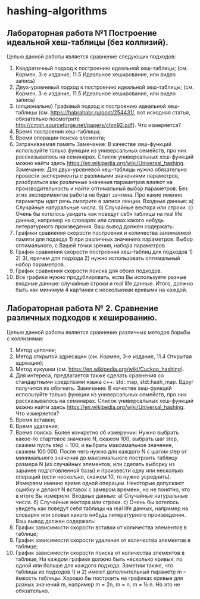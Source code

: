# hashing-algorithms

## Лабораторная работа №1 Построение идеальной хеш-таблицы (без коллизий).
Целью данной работы является сравнение следующих подходов:
1) Квадратичный подход к построению идеальной хеш-таблицы; (см. Кормен, 3-е издание,
11.5 Идеальное хеширование, или видео запись)
2) Двух-уровневый подход к построению идеальной хеш-таблицы; (см. Кормен, 3-е издание,
11.5 Идеальное хеширование, или видео запись)
3) (опционально) Графовый подход к построению идеальной хеш-таблицы
(см. https://habrahabr.ru/post/254431/, вот исходная статья, обязательно посмотрите
http://cmph.sourceforge.net/papers/chm92.pdf).
Что измеряется?
1) Время построения хеш-таблицы;
2) Время операции поиска элемента;
3) Затрачиваемая память
Замечание: В качестве хеш-функций используйте только функции из универсальных
семейств, про них рассказывалось на семинарах. Список универсальных хеш-функций
можно найти здесь https://en.wikipedia.org/wiki/Universal_hashing.
Замечание: Для двух-уровневой хеш-таблицы нужно обязательно провести эксперименты с
разлиными значениями параметров, разобраться как различные значения параметров влияют
на производительность и найти оптимальный выбор параметров. Без этих экспериментов
работа не будет зачтена. Про какие именно параметры идет речь смотрите в записи лекции.
Входные данные:
a) Случайные натуральные числа.
б) Случайные вектора или строки.
с) Очень бы хотелось увидеть как поведут себя таблицы на real life данных, например на
словарях или словах какого нибудь литературного произведения.
Ваш вывод должен содержать:
1) Графики сравнения скорости построения и количества занимаемой памяти для подхода 1)
при различных значениях параметров. Выбор оптимального, с Вашей точки зрения, набора
параметров.
2) График сравнения скорости построения хеш-таблиц для подходов 1) 2) 3), причем для
подхода 2) нужно использовать оптимальный набор параметров.
3) График сравнения скорости поиска для обоих подходов.
4) Все графики нужно продублировать, если Вы используете разные входные данные:
случайные строки и real life данные.
Итого, должно быть как минимум 4 картинки с несколькими кривыми на каждой.

## Лабораторная работа № 2. Сравнение различных подходов к хешированию.
Целью данной работы является сравнение различных методов борьбы с коллизиями:
1) Метод цепочек;
2) Метод открытой адресации (см. Кормен, 3-е издание, 11.4 Открытая адреация);
3) Метод кукушки (см. https://en.wikipedia.org/wiki/Cuckoo_hashing).
4) Для интереса, предлагается также сделать сравнения со стандартными средствами языка
c++: std::map, std::hash_map. Вдруг получится их обогнать.
Замечание: В качестве хеш-функций используйте только функции из универсальных
семейств, про них рассказывалось на семинарах. Список универсальных хеш-функций
можно найти здесь https://en.wikipedia.org/wiki/Universal_hashing.
Что измеряется?
1) Время вставки;
2) Время удаления;
3) Время поиска.
Более конкретно об измерении:
Нужно выбрать какое-то стартовое значение N, скажем 100, выбрать шаг step, скажем пусть
step = 100, и выбрать максимальное значение, скажем 100 000. После чего нужно для каждого
N с шагом step от минимального значения до максимального построить таблицу размера N
(из случайных элементов, или сделать выборку из заранее подготовленной базы) и
произвести одну или несколько операций (если несколько, скажем 10, то нужно усреднить).
Измеряем именно время одной операции. Некоторые допускают ошибку и делают N вставок
с замером времени, но не понятно, что в итоге Вы измерили.
Входные данные:
a) Случайные натуральные числа.
б) Случайные вектора или строки.
с) Очень бы хотелось увидеть как поведут себя таблицы на real life данных, например на
словарях или словах какого нибудь литературного произведения.
Ваш вывод должен содержать:
1) График зависимости скорости вставки от количества элементов в таблице;
2) График зависимости скорости удаления от количества элементов в таблице;
3) График зависимости скорости поиска от количества элементов в таблице;
На каждом графике должно быть несколько кривых, по одной или больше для каждого
подхода. Заметим также, что таблицы из подходов 1) и 2) имеют дополнительный параметр m
– ёмкость таблицы. Хорошо бы построить на графиках кривые для разных значений m,
например m = 2n, m = n, m = ½ n. Но это не обязательно.